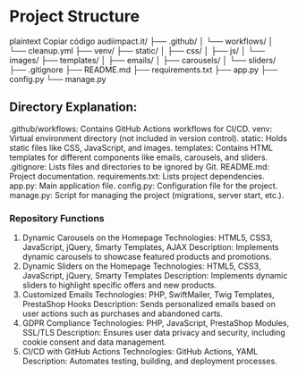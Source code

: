 # Project Structure
plaintext
Copiar código
audiimpact.it/
├── .github/
│   └── workflows/
│       └── cleanup.yml
├── venv/
├── static/
│   ├── css/
│   ├── js/
│   └── images/
├── templates/
│   ├── emails/
│   ├── carousels/
│   └── sliders/
├── .gitignore
├── README.md
├── requirements.txt
├── app.py
├── config.py
└── manage.py

## Directory Explanation:
.github/workflows: Contains GitHub Actions workflows for CI/CD.
venv: Virtual environment directory (not included in version control).
static: Holds static files like CSS, JavaScript, and images.
templates: Contains HTML templates for different components like emails, carousels, and sliders.
.gitignore: Lists files and directories to be ignored by Git.
README.md: Project documentation.
requirements.txt: Lists project dependencies.
app.py: Main application file.
config.py: Configuration file for the project.
manage.py: Script for managing the project (migrations, server start, etc.).

### Repository Functions
1. Dynamic Carousels on the Homepage
Technologies: HTML5, CSS3, JavaScript, jQuery, Smarty Templates, AJAX
Description: Implements dynamic carousels to showcase featured products and promotions.
2. Dynamic Sliders on the Homepage
Technologies: HTML5, CSS3, JavaScript, jQuery, Smarty Templates
Description: Implements dynamic sliders to highlight specific offers and new products.
3. Customized Emails
Technologies: PHP, SwiftMailer, Twig Templates, PrestaShop Hooks
Description: Sends personalized emails based on user actions such as purchases and abandoned carts.
4. GDPR Compliance
Technologies: PHP, JavaScript, PrestaShop Modules, SSL/TLS
Description: Ensures user data privacy and security, including cookie consent and data management.
5. CI/CD with GitHub Actions
Technologies: GitHub Actions, YAML
Description: Automates testing, building, and deployment processes.
